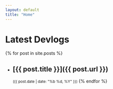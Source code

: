 ```yaml
---
layout: default
title: "Home"
---
```


# Latest Devlogs

{% for post in site.posts %}

- ## [{{ post.title }}]({{ post.url }})
  <small>({{ post.date | date: "%b %d, %Y" }})</small>
  {% endfor %}
